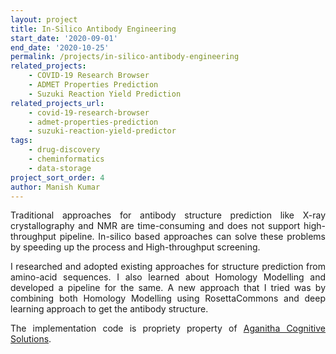 ```yaml
---
layout: project
title: In-Silico Antibody Engineering
start_date: '2020-09-01'
end_date: '2020-10-25'
permalink: /projects/in-silico-antibody-engineering
related_projects: 
    - COVID-19 Research Browser
    - ADMET Properties Prediction
    - Suzuki Reaction Yield Prediction
related_projects_url: 
    - covid-19-research-browser
    - admet-properties-prediction
    - suzuki-reaction-yield-predictor
tags: 
    - drug-discovery
    - cheminformatics
    - data-storage
project_sort_order: 4
author: Manish Kumar
---
```


<p style="text-align: justify">Traditional approaches for antibody structure prediction like X-ray crystallography and NMR are time-consuming and does not support high-throughput pipeline. In-silico based approaches can solve these problems by speeding up the process and High-throughput screening.</p>

<p style="text-align: justify"> I researched and adopted existing approaches for structure prediction from amino-acid sequences. I also learned about Homology Modelling and developed a pipeline for the same. A new approach that I tried was by combining both Homology Modelling using RosettaCommons and deep learning approach to get the antibody structure.</p>

<p style="text-align: justify">The implementation code is propriety property of <a href="https://aganitha.ai/" target="_blank">Aganitha Cognitive Solutions</a>.</p>
